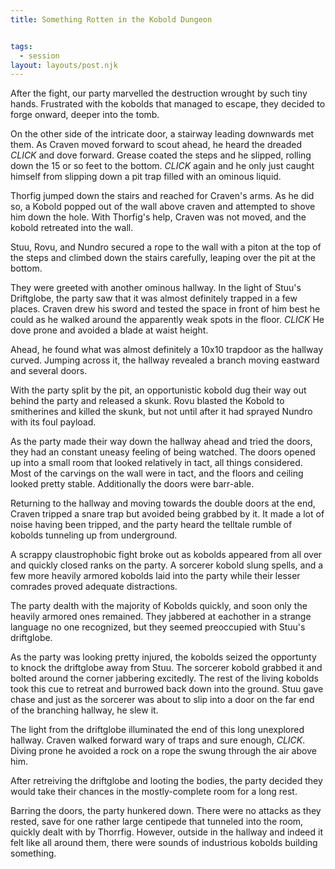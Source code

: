 ```yaml
---
title: Something Rotten in the Kobold Dungeon


tags:
  - session
layout: layouts/post.njk
---
```


After the fight, our party marvelled the destruction wrought by such tiny hands. Frustrated with the kobolds that managed to escape, they decided to forge onward, deeper into the tomb.

On the other side of the intricate door, a stairway leading downwards met them. As Craven moved forward to scout ahead, he heard the dreaded _CLICK_ and dove forward. Grease coated the steps and he slipped, rolling down the 15 or so feet to the bottom. _CLICK_ again and he only just caught himself from slipping down a pit trap filled with an ominous liquid.

Thorfig jumped down the stairs and reached for Craven's arms. As he did so, a Kobold popped out of the wall above craven and attempted to shove him down the hole. With Thorfig's help, Craven was not moved, and the kobold retreated into the wall.

Stuu, Rovu, and Nundro secured a rope to the wall with a piton at the top of the steps and climbed down the stairs carefully, leaping over the pit at the bottom.

They were greeted with another ominous hallway. In the light of Stuu's Driftglobe, the party saw that it was almost definitely trapped in a few places. Craven drew his sword and tested the space in front of him best he could as he walked around the apparently weak spots in the floor. _CLICK_ He dove prone and avoided a blade at waist height.

Ahead, he found what was almost definitely a 10x10 trapdoor as the hallway curved. Jumping across it, the hallway revealed a branch moving eastward and several doors.

With the party split by the pit, an opportunistic kobold dug their way out behind the party and released a skunk. Rovu blasted the Kobold to smitherines and killed the skunk, but not until after it had sprayed Nundro with its foul payload.

As the party made their way down the hallway ahead and tried the doors, they had an constant uneasy feeling of being watched. The doors opened up into a small room that looked relatively in tact, all things considered. Most of the carvings on the wall were in tact, and the floors and ceiling looked pretty stable. Additionally the doors were barr-able.

Returning to the hallway and moving towards the double doors at the end, Craven tripped a snare trap but avoided being grabbed by it. It made a lot of noise having been tripped, and the party heard the telltale rumble of kobolds tunneling up from underground.

A scrappy claustrophobic fight broke out as kobolds appeared from all over and quickly closed ranks on the party. A sorcerer kobold slung spells, and a few more heavily armored kobolds laid into the party while their lesser comrades proved adequate distractions.

The party dealth with the majority of Kobolds quickly, and soon only the heavily armored ones remained. They jabbered at eachother in a strange language no one recognized, but they seemed preoccupied with Stuu's driftglobe.

As the party was looking pretty injured, the kobolds seized the opportunty to knock the driftglobe away from Stuu. The sorcerer kobold grabbed it and bolted around the corner jabbering excitedly. The rest of the living kobolds took this cue to retreat and burrowed back down into the ground. Stuu gave chase and just as the sorcerer was about to slip into a door on the far end of the branching hallway, he slew it.

The light from the driftglobe illuminated the end of this long unexplored hallway. Craven walked forward wary of traps and sure enough, _CLICK_. Diving prone he avoided a rock on a rope the swung through the air above him.

After retreiving the driftglobe and looting the bodies, the party decided they would take their chances in the mostly-complete room for a long rest.

Barring the doors, the party hunkered down. There were no attacks as they rested, save for one rather large centipede that tunneled into the room, quickly dealt with by Thorrfig. However, outside in the hallway and indeed it felt like all around them, there were sounds of industrious kobolds building something.